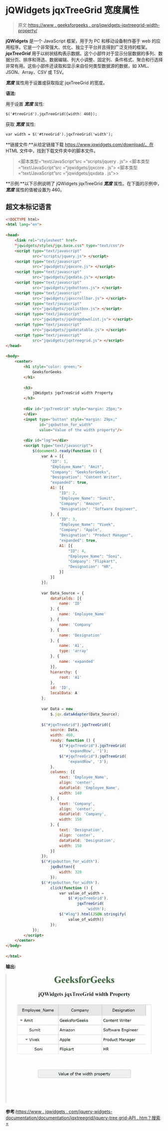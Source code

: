 # jQWidgets jqxTreeGrid 宽度属性

> 原文:[https://www . geeksforgeeks . org/jqwidgets-jqxtreegrid-width-property/](https://www.geeksforgeeks.org/jqwidgets-jqxtreegrid-width-property/)

**jQWidgets** 是一个 JavaScript 框架，用于为 PC 和移动设备制作基于 web 的应用程序。它是一个非常强大、优化、独立于平台并且得到广泛支持的框架。 ***jqxTreeGrid*** 用于以树状结构表示数据。这个小部件对于显示分层数据的多列、数据分页、排序和筛选、数据编辑、列大小调整、固定列、条件格式、聚合和行选择非常有用。这些小部件还读取和显示来自任何类型数据源的数据，如 XML、JSON、Array、CSV 或 TSV。

***宽度*** 属性用于设置或获取指定 jqxTreeGrid 的宽度。

**语法:**

用于设置 ***宽度*** 属性:

```html
$('#treeGrid').jqxTreeGrid({width: 460});
```

获取 ***宽度*** 属性:

```html
var width = $('#treeGrid').jqxTreeGrid('width');
```

**链接文件:**从给定链接下载 https://www.jqwidgets.com/download/。在 HTML 文件中，找到下载文件夹中的脚本文件。

> <link rel="”stylesheet”" href="”jqwidgets/styles/jqx.base.css”" type="”text/css”">
> <脚本类型=“text/JavaScript”src =“scripts/jquery . js”></脚本>
> <脚本类型=“text/JavaScript”src =“jqwidgets/jqxcore . js”></脚本>
> <脚本类型=“text/JavaScript”src =“jqwidgets/jqxdata . js”>>

**示例:**以下示例说明了 jQWidgets jqxTreeGrid ***宽度*** 属性。在下面的示例中， ***宽度*** 属性的值被设置为 460。

## 超文本标记语言

```html
<!DOCTYPE html>
<html lang="en">

<head>
    <link rel="stylesheet" href=
    "jqwidgets/styles/jqx.base.css" type="text/css"/>
    <script type="text/javascript" 
            src="scripts/jquery.js"> </script>
    <script type="text/javascript" 
            src="jqwidgets/jqxcore.js"> </script>
    <script type="text/javascript" 
            src="jqwidgets/jqxdata.js"> </script>
    <script type="text/javascript" 
            src="jqwidgets/jqxbuttons.js"> </script>
    <script type="text/javascript" 
            src="jqwidgets/jqxscrollbar.js"> </script>
    <script type="text/javascript" 
            src="jqwidgets/jqxlistbox.js"> </script>
    <script type="text/javascript" 
            src="jqwidgets/jqxdropdownlist.js"> </script>
    <script type="text/javascript" 
            src="jqwidgets/jqxdatatable.js"> </script>
    <script type="text/javascript" 
            src="jqwidgets/jqxtreegrid.js"> </script>
</head>

<body>
    <center>
        <h1 style="color: green;">
            GeeksforGeeks
        </h1>

        <h3>
            jQWidgets jqxTreeGrid width Property
        </h3>

        <div id="jqxTreeGrid" style="margin: 25px;">
        </div>
        <input type="button" style="margin: 29px;" 
               id="jqxbutton_for_width"
               value="Value of the width property"/>

        <div id="log"></div>
        <script type="text/javascript">
            $(document).ready(function () {
                var A = [{
                    "ID": 1,
                    "Employee_Name": "Amit",
                    "Company": "GeeksforGeeks",
                    "Designation": "Content Writer",
                    "expanded": true,
                    A1: [{
                        "ID": 2,
                        "Employee_Name": "Sumit",
                        "Company": "Amazon",
                        "Designation": "Software Engineer",
                    }, {
                        "ID": 3,
                        "Employee_Name": "Vivek",
                        "Company": "Apple",
                        "Designation": "Product Manager",
                        "expanded": true,
                        A1: [{
                            "ID": 4,
                            "Employee_Name": "Soni",
                            "Company": "Flipkart",
                            "Designation": "HR",
                        }]
                    }]
                }];

                var Data_Source = {
                    dataFields: [{
                        name: 'ID'
                    }, {
                        name: 'Employee_Name'
                    }, {
                        name: 'Company'
                    }, {
                        name: 'Designation'
                    }, {
                        name: 'A1',
                        type: 'array'
                    }, {
                        name: 'expanded'
                    }],
                    hierarchy: {
                        root: 'A1'
                    },
                    id: 'ID',
                    localData: A
                };

                var Data = new
                    $.jqx.dataAdapter(Data_Source);

                $("#jqxTreeGrid").jqxTreeGrid({
                    source: Data,
                    width: 460,
                    ready: function () {
                        $("#jqxTreeGrid").jqxTreeGrid(
                            'expandRow', '1');
                        $("#jqxTreeGrid").jqxTreeGrid(
                            'expandRow', '3');
                    },
                    columns: [{
                        text: 'Employee_Name',
                        align: 'center',
                        dataField: 'Employee_Name',
                        width: 140
                    }, {
                        text: 'Company',
                        align: 'center',
                        dataField: 'Company',
                        width: 150
                    }, {
                        text: 'Designation',
                        align: 'center',
                        dataField: 'Designation',
                        width: 150
                    }]
                });
                $("#jqxbutton_for_width").
                    jqxButton({
                        width: 320
                    });
                $('#jqxbutton_for_width').
                    click(function () {
                        var value_of_width =
                            $('#jqxTreeGrid').
                                jqxTreeGrid(
                                    'width');
                        $("#log").html(JSON.stringify(
                            value_of_width))
                    });
            });
        </script>
    </center>
</body>

</html>
```

**输出:**

![](img/dce390f86860c0ab28ff764429fa0a63.png)

**参考:**[https://www . jqwidgets . com/jquery-widgets-documentation/documentation/jqxtreegrid/jquery-tree grid-API . htm？搜索=](https://www.jqwidgets.com/jquery-widgets-documentation/documentation/jqxtreegrid/jquery-treegrid-api.htm?search=)